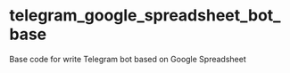 # telegram_google_spreadsheet_bot_base
Base code for write Telegram bot based on Google Spreadsheet
